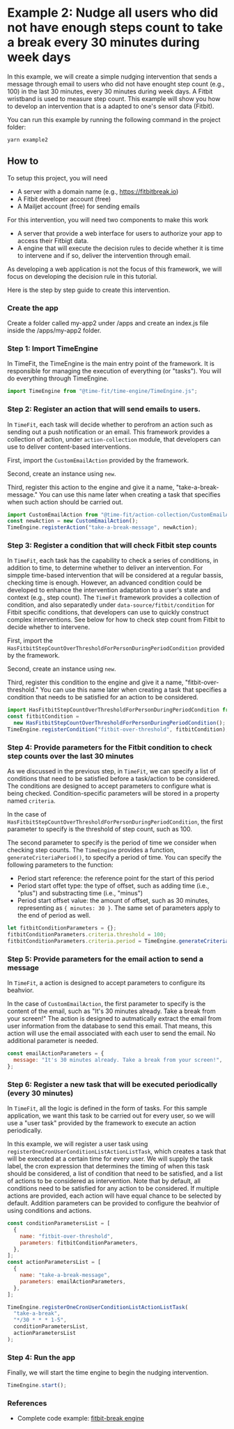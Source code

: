 # Example 2: Nudge all users who did not have enough steps count to take a break every 30 minutes during week days

In this example, we will create a simple nudging intervention that sends a message through email to users who did not have enought step count (e.g., 100) in the last 30 minutes, every 30 minutes during week days. A Fitbit wristband is used to measure step count. This example will show you how to develop an intervention that is a adapted to one's sensor data (Fitbit).

You can run this example by running the following command in the project folder:

```
yarn example2
```


## How to

To setup this project, you will need
- A server with a domain name (e.g., https://fitbitbreak.io)
- A Fitbit developer account (free)
- A Mailjet account (free) for sending emails

For this intervention, you will need two components to make this work
- A server that provide a web interface for users to authorize your app to access their Fitbigt data.
- A engine that will execute the decision rules to decide whether it is time to intervene and if so, deliver the intervention through email.

As developing a web application is not the focus of this framework, we will focus on developing the decision rule in this tutorial.

Here is the step by step guide to create this intervention.

### Create the app

Create a folder called my-app2 under /apps and create an index.js file inside the /apps/my-app2 folder.

### Step 1: Import TimeEngine

In TimeFit, the TimeEngine is the main entry point of the framework. It is responsible for managing the execution of everything (or "tasks"). You will do everything through TimeEngine.


```javascript
import TimeEngine from "@time-fit/time-engine/TimeEngine.js";
```
### Step 2: Register an action that will send emails to users.

In `TimeFit`, each task will decide whether to perofrom an action such as sending out a push notification or an email. This framework provides a collection of action, under `action-collection` module, that developers can use to deliver content-based interventions.

First, import the `CustomEmailAction` provided by the framework.

Second, create an instance using `new`.

Third, register this action to the engine and give it a name, "take-a-break-message." You can use this name later when creating a task that specifies when such action should be carried out.

```javascript
import CustomEmailAction from "@time-fit/action-collection/CustomEmailAction";
const newAction = new CustomEmailAction();
TimeEngine.registerAction("take-a-break-message", newAction);
```

### Step 3: Register a condition that will check Fitbit step counts

In `TimeFit`, each task has the capability to check a series of conditions, in addition to time, to determine whether to deliver an intervention. For simpple time-based intervention that will be considered at a regular bassis, checking time is enough. However, an advanced condition could be developed to enhance the intervention adaptation to a user's state and context (e.g., step count). The `TimeFit` framework provides a collection of condition, and also separatedly under `data-source/fitbit/condition` for Fitbit specific conditions, that developers can use to quickly construct complex interventions. See below for how to check step count from Fitbit to decide whether to intervene.

First, import the `HasFitbitStepCountOverThresholdForPersonDuringPeriodCondition` provided by the framework.

Second, create an instance using `new`.

Third, register this condition to the engine and give it a name, "fitbit-over-threshold." You can use this name later when creating a task that specifies a condition that needs to be satisfied for an action to be considered.

```javascript
import HasFitbitStepCountOverThresholdForPersonDuringPeriodCondition from "@time-fit/data-source/fitbit/condition/HasFitbitStepCountOverThresholdForPersonDuringPeriodCondition";
const fitbitCondition =
  new HasFitbitStepCountOverThresholdForPersonDuringPeriodCondition();
TimeEngine.registerCondition("fitbit-over-threshold", fitbitCondition);
```

### Step 4: Provide parameters for the Fitbit condition to check step counts over the last 30 minutes
As we discussed in the previous step, in `TimeFit`, we can specify a list of conditions that need to be satisfied before a task/action to be considered. The conditions are designed to accept parameters to configure what is being checked. Condition-specific parameters will be stored in a property named `criteria`.

In the case of `HasFitbitStepCountOverThresholdForPersonDuringPeriodCondition`, the first parameter to specify is the threshold of step count, such as 100.

The second parameter to specify is the period of time we consider when checking step counts. The `TimeEngine` provides a function, `generateCriteriaPeriod()`,  to specify a period of time. You can specify the following parameters to the function:
- Period start reference: the reference point for the start of this period
- Period start offet type: the type of offset, such as adding time (i.e., "plus") and substracting time (i.e., "minus")
- Period start offset value: the amount of offset, such as 30 minutes, representing as `{ minutes: 30 }`.
The same set of parameters apply to the end of period as well.

```javascript
let fitbitConditionParameters = {};
fitbitConditionParameters.criteria.threshold = 100; 
fitbitConditionParameters.criteria.period = TimeEngine.generateCriteriaPeriod("now", "minus", { minutes: 30 }, "now", "plus", { hours: 0 });
```

### Step 5: Provide parameters for the email action to send a message
In `TimeFit`, a action is designed to accept parameters to configure its beahvior.

In the case of `CustomEmailAction`, the first parameter to specify is the content of the email, such as "It's 30 minutes already. Take a break from your screen!" The action is designed to autmatically extract the email from user information from the database to send this email. That means, this action will use the email associated with each user to send the email. No additional parameter is needed.

```javascript
const emailActionParameters = {
  message: "It's 30 minutes already. Take a break from your screen!",
};
```


### Step 6: Register a new task that will be executed periodically (every 30 minutes)

In `TimeFit`, all the logic is defined in the form of tasks. For this sample application, we want this task to be carried out for every user, so we will use a "user task" provided by the framework to execute an action periodically.

In this example, we will register a user task using `registerOneCronUserConditionListActionListTask`, which creates a task that will be executed at a certain time for every user. We will supply the task label, the cron expression that determines the timing of when this task should be considered, a list of condition that need to be satisfied, and a list of actions to be considered as intervention. Note that by default, all conditions need to be satisfied for any action to be considered. If multiple actions are provided, each action will have equal chance to be selected by default. Addition parameters can be provided to configure the beahvior of using conditions and actions.

```javascript
const conditionParametersList = [
  {
    name: "fitbit-over-threshold",
    parameters: fitbitConditionParameters,
  },
];
const actionParametersList = [
  {
    name: "take-a-break-message",
    parameters: emailActionParameters,
  },
];

TimeEngine.registerOneCronUserConditionListActionListTask(
  "take-a-break",
  "*/30 * * * 1-5",
  conditionParametersList,
  actionParametersList
);
```

### Step 4: Run the app

Finally, we will start the time engine to begin the nudging intervention.

```javascript
TimeEngine.start();
```

### References
- Complete code example: [fitbit-break engine](../apps/fitbit-break/engine.js)